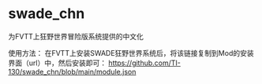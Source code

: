 # swade_chn
 为FVTT上狂野世界冒险版系统提供的中文化
 
 使用方法：
 在FVTT上安装SWADE狂野世界系统后，将该链接复制到Mod的安装界面（url）中，然后安装即可：
 https://github.com/TI-130/swade_chn/blob/main/module.json

